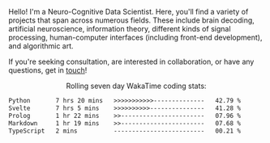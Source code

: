 Hello! I'm a Neuro-Cognitive Data Scientist. Here, you'll find a variety of projects that span across numerous fields. These include brain decoding, artificial neuroscience, information theory, different kinds of signal processing, human-computer interfaces (including front-end development), and algorithmic art. 

If you're seeking consultation, are interested in collaboration, or have any questions, get in <a href='mailto:desk@syrkis.com?subject=Getting%20in%20touch'>touch</a>!

<p align="center">Rolling seven day WakaTime coding stats:</p>
<!--START_SECTION:waka-->

```txt
Python       7 hrs 20 mins   >>>>>>>>>>>--------------   42.79 %
Svelte       7 hrs 5 mins    >>>>>>>>>>---------------   41.28 %
Prolog       1 hr 22 mins    >>-----------------------   07.96 %
Markdown     1 hr 19 mins    >>-----------------------   07.68 %
TypeScript   2 mins          -------------------------   00.21 %
```

<!--END_SECTION:waka-->
